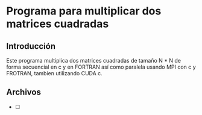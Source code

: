 # Programa para multiplicar dos matrices cuadradas

## Introducción

Este programa multiplica dos matrices cuadradas de tamaño N * N de forma secuencial en c y en FORTRAN así como paralela usando MPI con c y FROTRAN, tambien utilizando CUDA c.

## Archivos

- [ ] 